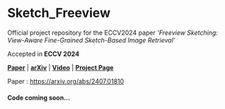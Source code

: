 # Sketch_Freeview
Official project repository for the ECCV2024 paper _'Freeview Sketching: View-Aware Fine-Grained Sketch-Based Image Retrieval'_

Accepted in **ECCV 2024**

[**Paper**](https://arxiv.org/pdf/2407.01810) | [**arXiv**](https://arxiv.org/pdf/2407.01810) | [**Video**](https://www.youtube.com/watch?v=LyM-Mw9yPHE)
 | [**Project Page**](https://aneeshan95.github.io/Sketch_Freeview/)

 Paper : https://arxiv.org/abs/2407.01810
 #### Code coming soon...

